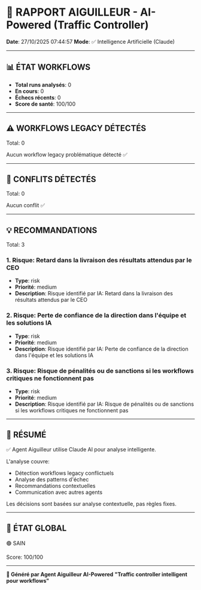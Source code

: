 # 🚦 RAPPORT AIGUILLEUR - AI-Powered (Traffic Controller)

**Date**: 27/10/2025 07:44:57
**Mode**: ✅ Intelligence Artificielle (Claude)

---

## 📊 ÉTAT WORKFLOWS

- **Total runs analysés**: 0
- **En cours**: 0
- **Échecs récents**: 0
- **Score de santé**: 100/100

---

## ⚠️  WORKFLOWS LEGACY DÉTECTÉS

Total: 0



Aucun workflow legacy problématique détecté ✅

---

## 🚨 CONFLITS DÉTECTÉS

Total: 0

Aucun conflit ✅

---

## 💡 RECOMMANDATIONS

Total: 3


### 1. Risque: Retard dans la livraison des résultats attendus par le CEO

- **Type**: risk
- **Priorité**: medium
- **Description**: Risque identifié par IA: Retard dans la livraison des résultats attendus par le CEO


### 2. Risque: Perte de confiance de la direction dans l'équipe et les solutions IA

- **Type**: risk
- **Priorité**: medium
- **Description**: Risque identifié par IA: Perte de confiance de la direction dans l'équipe et les solutions IA


### 3. Risque: Risque de pénalités ou de sanctions si les workflows critiques ne fonctionnent pas

- **Type**: risk
- **Priorité**: medium
- **Description**: Risque identifié par IA: Risque de pénalités ou de sanctions si les workflows critiques ne fonctionnent pas




---

## 🎯 RÉSUMÉ

✅ Agent Aiguilleur utilise Claude AI pour analyse intelligente.

L'analyse couvre:
- Détection workflows legacy conflictuels
- Analyse des patterns d'échec
- Recommandations contextuelles
- Communication avec autres agents

Les décisions sont basées sur analyse contextuelle, pas règles fixes.

---

## 🔄 ÉTAT GLOBAL

🟢 SAIN

Score: 100/100

---

**🚦 Généré par Agent Aiguilleur AI-Powered**
**"Traffic controller intelligent pour workflows"**
